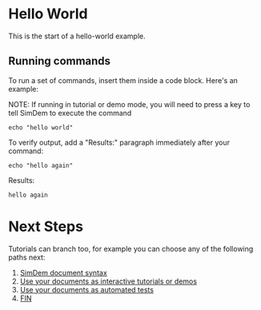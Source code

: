 # Hello World

This is the start of a hello-world example.

## Running commands

To run a set of commands, insert them inside a code block.  Here's an example:

NOTE: If running in tutorial or demo mode, you will need to press a key to tell SimDem to execute the command

```shell
echo "hello world"
```

To verify output, add a "Results:" paragraph immediately after your command:

```shell
echo "hello again"
```

Results:

```
hello again
```

# Next Steps

Tutorials can branch too, for example you can choose any of the following paths next:

1. [SimDem document syntax](syntax.md)
1. [Use your documents as interactive tutorials or demos](mode_demo.md)
1. [Use your documents as automated tests](mode_test.md)
1. [FIN](fin.md)
